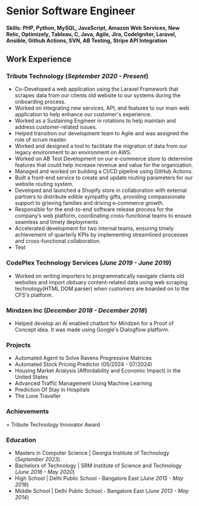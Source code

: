 # Senior Software Engineer

#### Skills: PHP, Python, MySQL, JavaScript, Amazon Web Services, New Relic, Optimizely, Tableau, C, Java, Agile, Jira, CodeIgniter, Laravel, Ansible, Github Actions, SVN, AB Testing, Stripe API Integration 



## Work Experience

### Tribute Technology (_September 2020 - Present_)
- Co-Developed a web application using the Laravel Framework that scrapes data from our clients old website to our systems during the onboarding process.
- Worked on integrating new services, API, and features to our main web application to help enhance our customer's experience.
- Worked as a Sustaining Engineer in rotations to help maintain and address customer-related issues.
- Helped transition our development team to Agile and was assigned the role of scrum master.
- Worked and designed a tool to facilitate the migration of data from our legacy environment to an environment on AWS.
- Worked on AB Test Development on our e-commerce store to determine features that could help increase revenue and value for the organization.
- Managed and worked on building a CI/CD pipeline using GitHub Actions.
- Built a front-end service to create and update routing parameters for our website routing system.
- Developed and launched a Shopify store in collaboration with external partners to distribute edible sympathy gifts, providing compassionate support to grieving families and driving e-commerce growth.
- Responsible for the end-to-end software release process for the company’s web platform, coordinating cross-functional teams to
ensure seamless and timely deployments
- Accelerated development for two internal teams, ensuring timely achievement of quarterly KPIs by implementing streamlined
processes and cross-functional collaboration.
- Test


### CodePlex Technology Services (_June 2019 - June 2019_)
- Worked on writing importers to programmatically navigate clients old websites and import obituary content-related data using web scraping technology(HTML DOM parser) when customers are boarded on to the CFS's platform.


### Mindzen Inc (_December 2018 - December 2018_)
- Helped develop an AI enabled chatbot for Mindzen for a Proof of Concept idea. It was made using Google's Dialogflow platform.

### Projects

-  Automated Agent to Solve Ravens Progressive Matrices
-  Automated Stock Pricing Predictor (05/2024 - 07/2024)
-  Housing Market Analysis (Affordability and Economic Impact) in the United States
-  Advanced Traffic Management Using Machine Learning
-  Prediction Of Stay in Hospitals
-  The Lone Traveller

### Achievements
= Tribute Technology Innovator Award


### Education

- Masters in Computer Science | Georgia Institute of Technology (_September 2023_)								       		
- Bachelors of Technology	| SRM Institute of Science and Technology (_June 2016 - May 2020_)	 			        		
- High School | Delhi Public School - Bangalore East (_June 2015 - May 2016_)
- Middle School | Delhi Public School - Bangalore East (_June 2013 - May 2014_)




